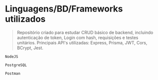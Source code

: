 # Linguagens/BD/Frameworks utilizados

> Repositório criado para estudar CRUD básico de backend, incluindo autenticação de token, Login com hash, requisições e testes unitários. Principais API's utilizadas: Express, Prisma, JWT, Cors, BCrypt, Jest.

`NodeJS`

`PostgreSQL`

`Postman`
